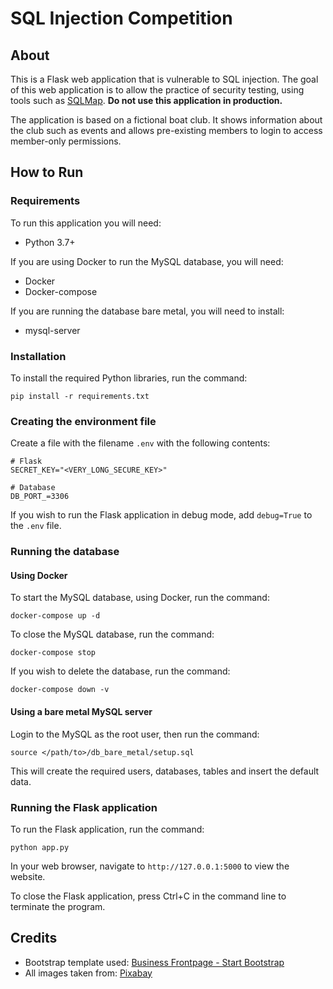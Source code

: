 # SQL Injection Competition
## About
This is a Flask web application that is vulnerable to SQL injection. The goal of this web application is to allow the practice of security testing, using tools such as [SQLMap](https://github.com/sqlmapproject/sqlmap). __Do not use this application in production.__

The application is based on a fictional boat club. It shows information about the club such as events and allows pre-existing members to login to access member-only permissions.

## How to Run
### Requirements
To run this application you will need:
- Python 3.7+

If you are using Docker to run the MySQL database, you will need:
- Docker
- Docker-compose

If you are running the database bare metal, you will need to install:
- mysql-server

### Installation
To install the required Python libraries, run the command:
```
pip install -r requirements.txt
```

### Creating the environment file
Create a file with the filename `.env` with the following contents:
```.env
# Flask
SECRET_KEY="<VERY_LONG_SECURE_KEY>"

# Database
DB_PORT_=3306
```

If you wish to run the Flask application in debug mode, add `debug=True` to the `.env` file.

### Running the database
#### Using Docker
To start the MySQL database, using Docker, run the command:
```
docker-compose up -d
```

To close the MySQL database, run the command:
```
docker-compose stop
```

If you wish to delete the database, run the command:
```
docker-compose down -v
```
#### Using a bare metal MySQL server
Login to the MySQL as the root user, then run the command:
```
source </path/to>/db_bare_metal/setup.sql
```
This will create the required users, databases, tables and insert the default data.

### Running the Flask application
To run the Flask application, run the command:
```
python app.py
```

In your web browser, navigate to `http://127.0.0.1:5000` to view the website.

To close the Flask application, press Ctrl+C in the command line to terminate the program.

## Credits
- Bootstrap template used: [Business Frontpage - Start Bootstrap](https://startbootstrap.com/template/business-frontpage)
- All images taken from: [Pixabay](https://pixabay.com/)
